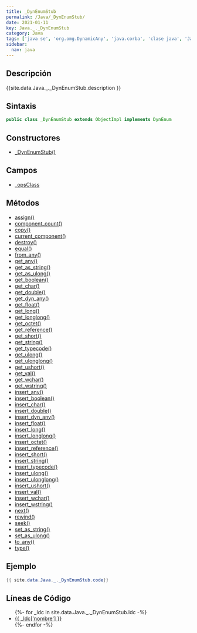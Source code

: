 ```yaml
---
title: _DynEnumStub
permalink: /Java/_DynEnumStub/
date: 2021-01-11
key: Java._._DynEnumStub
category: Java
tags: ['java se', 'org.omg.DynamicAny', 'java.corba', 'clase java', 'Java 1.0']
sidebar: 
  nav: java
---
```


## Descripción
{{site.data.Java._._DynEnumStub.description }}

## Sintaxis
~~~java
public class _DynEnumStub extends ObjectImpl implements DynEnum
~~~

## Constructores
* [_DynEnumStub()](/Java/_DynEnumStub/_DynEnumStub/)

## Campos
* [_opsClass](/Java/_DynEnumStub/_opsClass)

## Métodos
* [assign()](/Java/_DynEnumStub/assign)
* [component_count()](/Java/_DynEnumStub/component_count)
* [copy()](/Java/_DynEnumStub/copy)
* [current_component()](/Java/_DynEnumStub/current_component)
* [destroy()](/Java/_DynEnumStub/destroy)
* [equal()](/Java/_DynEnumStub/equal)
* [from_any()](/Java/_DynEnumStub/from_any)
* [get_any()](/Java/_DynEnumStub/get_any)
* [get_as_string()](/Java/_DynEnumStub/get_as_string)
* [get_as_ulong()](/Java/_DynEnumStub/get_as_ulong)
* [get_boolean()](/Java/_DynEnumStub/get_boolean)
* [get_char()](/Java/_DynEnumStub/get_char)
* [get_double()](/Java/_DynEnumStub/get_double)
* [get_dyn_any()](/Java/_DynEnumStub/get_dyn_any)
* [get_float()](/Java/_DynEnumStub/get_float)
* [get_long()](/Java/_DynEnumStub/get_long)
* [get_longlong()](/Java/_DynEnumStub/get_longlong)
* [get_octet()](/Java/_DynEnumStub/get_octet)
* [get_reference()](/Java/_DynEnumStub/get_reference)
* [get_short()](/Java/_DynEnumStub/get_short)
* [get_string()](/Java/_DynEnumStub/get_string)
* [get_typecode()](/Java/_DynEnumStub/get_typecode)
* [get_ulong()](/Java/_DynEnumStub/get_ulong)
* [get_ulonglong()](/Java/_DynEnumStub/get_ulonglong)
* [get_ushort()](/Java/_DynEnumStub/get_ushort)
* [get_val()](/Java/_DynEnumStub/get_val)
* [get_wchar()](/Java/_DynEnumStub/get_wchar)
* [get_wstring()](/Java/_DynEnumStub/get_wstring)
* [insert_any()](/Java/_DynEnumStub/insert_any)
* [insert_boolean()](/Java/_DynEnumStub/insert_boolean)
* [insert_char()](/Java/_DynEnumStub/insert_char)
* [insert_double()](/Java/_DynEnumStub/insert_double)
* [insert_dyn_any()](/Java/_DynEnumStub/insert_dyn_any)
* [insert_float()](/Java/_DynEnumStub/insert_float)
* [insert_long()](/Java/_DynEnumStub/insert_long)
* [insert_longlong()](/Java/_DynEnumStub/insert_longlong)
* [insert_octet()](/Java/_DynEnumStub/insert_octet)
* [insert_reference()](/Java/_DynEnumStub/insert_reference)
* [insert_short()](/Java/_DynEnumStub/insert_short)
* [insert_string()](/Java/_DynEnumStub/insert_string)
* [insert_typecode()](/Java/_DynEnumStub/insert_typecode)
* [insert_ulong()](/Java/_DynEnumStub/insert_ulong)
* [insert_ulonglong()](/Java/_DynEnumStub/insert_ulonglong)
* [insert_ushort()](/Java/_DynEnumStub/insert_ushort)
* [insert_val()](/Java/_DynEnumStub/insert_val)
* [insert_wchar()](/Java/_DynEnumStub/insert_wchar)
* [insert_wstring()](/Java/_DynEnumStub/insert_wstring)
* [next()](/Java/_DynEnumStub/next)
* [rewind()](/Java/_DynEnumStub/rewind)
* [seek()](/Java/_DynEnumStub/seek)
* [set_as_string()](/Java/_DynEnumStub/set_as_string)
* [set_as_ulong()](/Java/_DynEnumStub/set_as_ulong)
* [to_any()](/Java/_DynEnumStub/to_any)
* [type()](/Java/_DynEnumStub/type)

## Ejemplo
~~~java
{{ site.data.Java._._DynEnumStub.code}}
~~~

## Líneas de Código
<ul>
{%- for _ldc in site.data.Java._._DynEnumStub.ldc -%}
   <li>
       <a href="{{_ldc['url'] }}">{{ _ldc['nombre'] }}</a>
   </li>
{%- endfor -%}
</ul>
